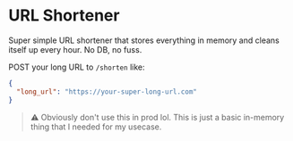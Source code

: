 # URL Shortener

Super simple URL shortener that stores everything in memory and cleans itself up every hour. No DB, no fuss.

POST your long URL to `/shorten` like:

```json
{
  "long_url": "https://your-super-long-url.com"
}
```

> ⚠️ Obviously don't use this in prod lol. This is just a basic in-memory thing that I needed for my usecase.
